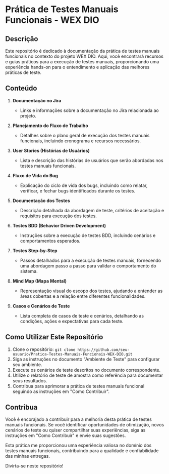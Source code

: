# Prática de Testes Manuais Funcionais - WEX DIO

## Descrição

Este repositório é dedicado à documentação da prática de testes manuais funcionais no contexto do projeto WEX DIO. Aqui, você encontrará recursos e guias práticos para a execução de testes manuais, proporcionando uma experiência hands-on para o entendimento e aplicação das melhores práticas de teste.

## Conteúdo

1. **Documentação no Jira**
   - Links e informações sobre a documentação no Jira relacionada ao projeto.

2. **Planejamento do Fluxo de Trabalho**
   - Detalhes sobre o plano geral de execução dos testes manuais funcionais, incluindo cronograma e recursos necessários.

3. **User Stories (Histórias de Usuários)**
   - Lista e descrição das histórias de usuários que serão abordadas nos testes manuais funcionais.

4. **Fluxo de Vida do Bug**
   - Explicação do ciclo de vida dos bugs, incluindo como relatar, verificar, e fechar bugs identificados durante os testes.

5. **Documentação dos Testes**
   - Descrição detalhada da abordagem de teste, critérios de aceitação e requisitos para execução dos testes.

6. **Testes BDD (Behavior Driven Development)**
   - Instruções sobre a execução de testes BDD, incluindo cenários e comportamentos esperados.

7. **Testes Step-by-Step**
   - Passos detalhados para a execução de testes manuais, fornecendo uma abordagem passo a passo para validar o comportamento do sistema.

8. **Mind Map (Mapa Mental)**
   - Representação visual do escopo dos testes, ajudando a entender as áreas cobertas e a relação entre diferentes funcionalidades.

9. **Casos e Cenários de Teste**
   - Lista completa de casos de teste e cenários, detalhando as condições, ações e expectativas para cada teste.

## Como Utilizar Este Repositório

1. Clone o repositório: `git clone https://github.com/seu-usuario/Pratica-Testes-Manuais-Funcionais-WEX-DIO.git`
2. Siga as instruções no documento "Ambiente de Teste" para configurar seu ambiente.
3. Execute os cenários de teste descritos no documento correspondente.
4. Utilize o relatório de teste de amostra como referência para documentar seus resultados.
5. Contribua para aprimorar a prática de testes manuais funcional seguindo as instruções em "Como Contribuir".

## Contribua

Você é encorajado a contribuir para a melhoria desta prática de testes manuais funcionais. Se você identificar oportunidades de otimização, novos cenários de teste ou quiser compartilhar suas experiências, siga as instruções em "Como Contribuir" e envie suas sugestões.

Esta prática me proporcionou uma experiência valiosa no domínio dos testes manuais funcionais, contribuindo para a qualidade e confiabilidade das minhas entregas.

Divirta-se neste repositório!
